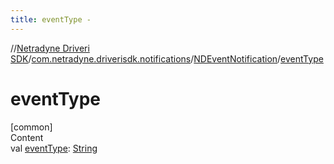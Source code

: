 ```yaml
---
title: eventType -
---
```

//[Netradyne Driveri SDK](../../index.md)/[com.netradyne.driverisdk.notifications](../index.md)/[NDEventNotification](index.md)/[eventType](event-type.md)



# eventType  
[common]  
Content  
val [eventType](event-type.md): [String](https://kotlinlang.org/api/latest/jvm/stdlib/kotlin/-string/index.html)  



